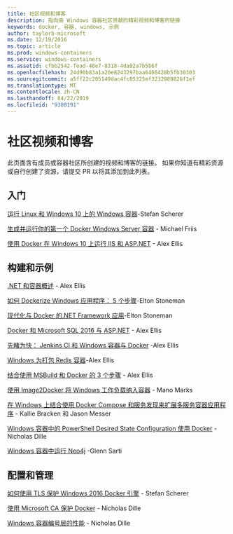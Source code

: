 ```yaml
---
title: 社区视频和博客
description: 指向由 Windows 容器社区贡献的精彩视频和博客的链接
keywords: docker, 容器, windows, 示例
author: taylorb-microsoft
ms.date: 12/19/2016
ms.topic: article
ms.prod: windows-containers
ms.service: windows-containers
ms.assetid: cfbb2542-fead-48e7-8318-4da92a7b5b6f
ms.openlocfilehash: 24d90b83a1a20e8243297baa6466428b5fb30303
ms.sourcegitcommit: a5ff22c205149dac4fc05325ef3232089826f1ef
ms.translationtype: MT
ms.contentlocale: zh-CN
ms.lasthandoff: 04/22/2019
ms.locfileid: "9380191"
---
```

# <a name="community-videos-and-blogs"></a>社区视频和博客

此页面含有成员或容器社区所创建的视频和博客的链接。  如果你知道有精彩资源或自行创建了资源，请提交 PR 以将其添加到此列表。

## <a name="getting-started"></a>入门

[运行 Linux 和 Windows 10 上的 Windows 容器](https://stefanscherer.github.io/run-linux-and-windows-containers-on-windows-10/)-Stefan Scherer

[生成并运行你的第一个 Docker Windows Server 容器](https://blog.docker.com/2016/09/build-your-first-docker-windows-server-container/) - Michael Friis

[使用 Docker 在 Windows 10 上运行 IIS 和 ASP.NET](https://blog.alexellis.io/run-iis-asp-net-on-windows-10-with-docker/) - Alex Ellis

## <a name="building-and-examples"></a>构建和示例

[.NET 和容器概述](https://blog.alexellis.io/docker-dotnet-containers/) - Alex Ellis

[如何 Dockerize Windows 应用程序： 5 个步骤](https://blog.sixeyed.com/how-to-dockerize-windows-applications/)-Elton Stoneman

[现代化与 Docker 的.NET Framework 应用](https://www.pluralsight.com/courses/modernizing-dotnet-framework-apps-docker?clickid=UVL20JTFpzK6UDSX5n1b5zmyUkgWUPWOz3Pjwg0&irgwc=1&mpid=1197078&utm_source=impactradius&utm_medium=digital_affiliate&utm_campaign=1197078&aid=7010a000001xAKZAA2)-Elton Stoneman

[Docker 和 Microsoft SQL 2016 与 ASP.NET](https://blog.alexellis.io/docker-does-sql2016-aspnet/) - Alex Ellis

[先睹为快： Jenkins CI 和 Windows 容器与 Docker](https://blog.alexellis.io/continuous-integration-docker-windows-containers/) -Alex Ellis

[Windows 为打包 Redis 容器](https://blog.alexellis.io/packaging-windows-containers/)-Alex Ellis

[结合使用 MSBuild 和 Docker 的 3 个步骤](https://blog.alexellis.io/3-steps-to-msbuild-with-docker/) - Alex Ellis

[使用 Image2Docker 将 Windows 工作负载纳入容器](https://blog.docker.com/2016/10/containerize-windows-workloads-image2docker/) - Mano Marks

[在 Windows 上结合使用 Docker Compose 和服务发现来扩展多服务容器应用程序](https://blogs.technet.microsoft.com/virtualization/2016/10/18/use-docker-compose-and-service-discovery-on-windows-to-scale-out-your-multi-service-container-application/) - Kallie Bracken 和 Jason Messer

[Windows 容器中的 PowerShell Desired State Configuration 使用 Docker](https://dille.name/blog/2016/06/17/powershell-desired-state-configuration-psdsc-in-windows-containers-using-docker/) -Nicholas Dille

[Windows 容器中运行 Neo4j](https://glennsarti.github.io/blog/neo4j-nano-containers) -Glenn Sarti

## <a name="configuration-and-managment"></a>配置和管理

[如何使用 TLS 保护 Windows 2016 Docker 引擎](https://stefanscherer.github.io/protecting-a-windows-2016-docker-engine-with-tls/) - Stefan Scherer

[使用 Microsoft CA 保护 Docker](https://dille.name/blog/2016/11/08/using-a-microsoft-ca-to-secure-docker/) - Nicholas Dille 

[Windows 容器编号层的性能](https://dille.name/blog/2017/01/13/windows-container-performance-of-layers/) - Nicholas Dille
